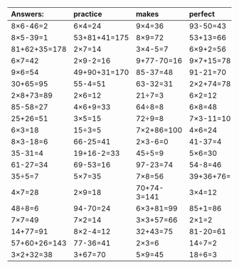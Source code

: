 | Answers: | practice | makes | perfect | ! |
| :--- | :--- | :--- | :--- | :--- |
| 8×6-46=2 | 6×4=24 | 9×4=36 | 93-50=43 | 58-42=16 | 
| 8×5-39=1 | 53+81+41=175 | 8×9=72 | 53+13=66 | 6÷2=3 | 
| 81+62+35=178 | 2×7=14 | 3×4-5=7 | 6×9+2=56 | 62+91-87=66 | 
| 6×7=42 | 2×9-2=16 | 9+77-70=16 | 9×7+15=78 | 87-63=24 | 
| 9×6=54 | 49+90+31=170 | 85-37=48 | 91-21=70 | 63+26+55=144 | 
| 30+65=95 | 55-4=51 | 63-32=31 | 2×2+74=78 | 5×3=15 | 
| 2×8+73=89 | 2×6=12 | 21÷7=3 | 6×2=12 | 85-29=56 | 
| 85-58=27 | 4×6+9=33 | 64÷8=8 | 6×8=48 | 6×5-29=1 | 
| 25+26=51 | 3×5=15 | 72÷9=8 | 7×3-11=10 | 2×7-6=8 | 
| 6×3=18 | 15÷3=5 | 7×2+86=100 | 4×6=24 | 31+26=57 | 
| 8×3-18=6 | 66-25=41 | 2×3-6=0 | 41-37=4 | 37+22=59 | 
| 35-31=4 | 19+16-2=33 | 45÷5=9 | 5×6=30 | 61+29=90 | 
| 61-27=34 | 69-53=16 | 97-23=74 | 54-8=46 | 4×2+1=9 | 
| 35÷5=7 | 5×7=35 | 7×8=56 | 39+36+76=151 | 90-60=30 | 
| 4×7=28 | 2×9=18 | 70+74-3=141 | 3×4=12 | 5×2=10 | 
| 48÷8=6 | 94-70=24 | 6×3+81=99 | 85+1=86 | 57-7=50 | 
| 7×7=49 | 7×2=14 | 3×3+57=66 | 2×1=2 | 6×9=54 | 
| 14+77=91 | 8×2-4=12 | 32+43=75 | 81-20=61 | 40-13=27 | 
| 57+60+26=143 | 77-36=41 | 2×3=6 | 14÷7=2 | 8×2=16 | 
| 3×2+32=38 | 3+67=70 | 5×9=45 | 18÷6=3 | 36+61-12=85 | 
